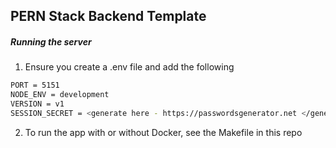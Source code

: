 ## PERN Stack Backend Template

##### Running the server

1. Ensure you create a .env file and add the following

```bash
PORT = 5151
NODE_ENV = development
VERSION = v1
SESSION_SECRET = <generate here - https://passwordsgenerator.net </generate>
```

2. To run the app with or without Docker, see the Makefile in this repo
